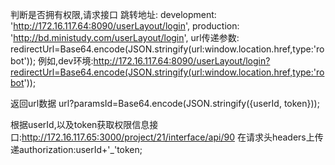 判断是否拥有权限,请求接口
跳转地址:
 development: 'http://172.16.117.64:8090/userLayout/login',
  production: 'http://bd.ministudy.com/userLayout/login',
  url传递参数:
  redirectUrl=Base64.encode(JSON.stringify(url:window.location.href,type:'robot'));
  例如,dev环境:http://172.16.117.64:8090/userLayout/login?redirectUrl=Base64.encode(JSON.stringify(url:window.location.href,type:'robot'));



  返回url数据
  url?paramsId=Base64.encode(JSON.stringify({userId, token}));




  根据userId,以及token获取权限信息接口:http://172.16.117.65:3000/project/21/interface/api/90
  在请求头headers上传递authorization:userId+'_'token;